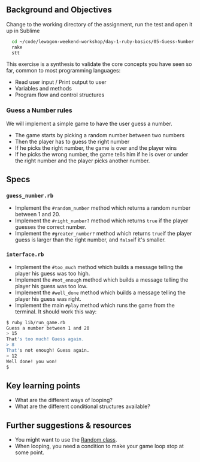 ## Background and Objectives

Change to the working directory of the assignment, run the test and open it up in Sublime

```bash
  cd ~/code/lewagon-weekend-workshop/day-1-ruby-basics/05-Guess-Number
  rake
  stt
```

This exercise is a synthesis to validate the core concepts you have seen so far, common to most programming languages:

- Read user input / Print output to user
- Variables and methods
- Program flow and control structures

### Guess a Number rules

We will implement a simple game to have the user guess a number.

- The game starts by picking a random number between two numbers
- Then the player has to guess the right number
- If he picks the right number, the game is over and the player wins
- If he picks the wrong number, the game tells him if he is over or under the right number and the player picks another number.

## Specs

### `guess_number.rb`

- Implement the `#random_number` method which returns a random number between 1 and 20.
- Implement the `#right_number?` method which returns `true` if the player guesses the correct number.
- Implement the `#greater_number?` method which returns `true`if the player guess is larger than the right number, and `false`if it's smaller.

### `interface.rb`

- Implement the `#too_much` method which builds a message telling the player his guess was too high.
- Implement the `#not_enough` method which builds a message telling the player his guess was too low.
- Implement the `#well_done` method which builds a message telling the player his guess was right.
- Implement the main `#play` method which runs the game from the terminal. It should work this way:

```bash
$ ruby lib/run_game.rb
Guess a number between 1 and 20
> 15
That's too much! Guess again.
> 8
That's not enough! Guess again.
> 12
Well done! you won!
$
```

## Key learning points

- What are the different ways of looping?
- What are the different conditional structures available?

## Further suggestions & resources

- You might want to use the [Random class](http://www.ruby-doc.org/core-2.2.0/Random.html).
- When looping, you need a condition to make your game loop stop at some point.
